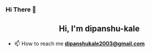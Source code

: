 ### Hi There 👋

<h2 align="center">Hi, I'm dipanshu-kale</h2>

- 📫 How to reach me **dipanshukale2003@gmail.com**
